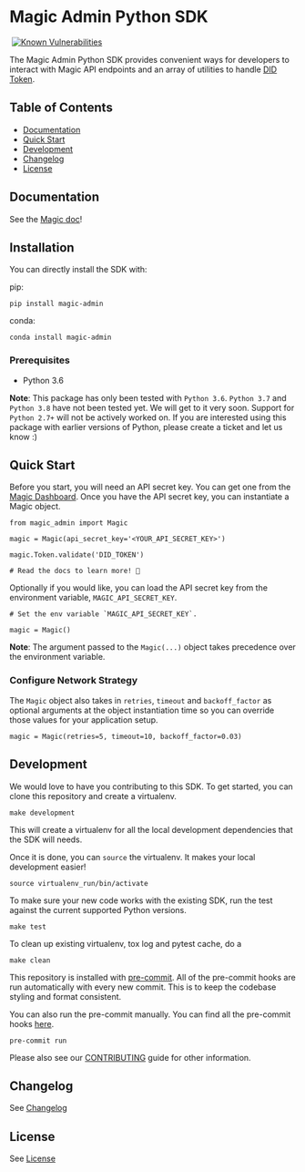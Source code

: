 # Magic Admin Python SDK

[![<MagicHQ>](https://circleci.com/gh/MagicHQ/magic-admin-python.svg?style=shield)](https://circleci.com/gh/MagicHQ/magic-admin-python)
[![Known Vulnerabilities](https://snyk.io/test/github/MagicHQ/magic-admin-python/badge.svg?targetFile=requirements.txt)](https://snyk.io/test/github/MagicHQ/magic-admin-python?targetFile=requirements.txt)

The Magic Admin Python SDK provides convenient ways for developers to interact with Magic API endpoints and an array of utilities to handle [DID Token](https://docs.magic.link/tutorials/decentralized-id).

## Table of Contents

* [Documentation](#documentation)
* [Quick Start](#quick-start)
* [Development](#development)
* [Changelog](#changelog)
* [License](#license)

## Documentation
See the [Magic doc](https://docs.magic.link/admin-sdk/python)!

## Installation
You can directly install the SDK with:

pip:

```
pip install magic-admin
```

conda:

```
conda install magic-admin
```

### Prerequisites

- Python 3.6

**Note**: This package has only been tested with `Python 3.6`. `Python 3.7` and `Python 3.8` have not been tested yet. We will get to it very soon. Support for `Python 2.7+` will not be actively worked on. If you are interested using this package with earlier versions of Python, please create a ticket and let us know :)

## Quick Start
Before you start, you will need an API secret key. You can get one from the [Magic Dashboard](https://dashboard.magic.link/). Once you have the API secret key, you can instantiate a Magic object.

```
from magic_admin import Magic

magic = Magic(api_secret_key='<YOUR_API_SECRET_KEY>')

magic.Token.validate('DID_TOKEN')

# Read the docs to learn more! 🚀
```

Optionally if you would like, you can load the API secret key from the environment variable, `MAGIC_API_SECRET_KEY`.

```
# Set the env variable `MAGIC_API_SECRET_KEY`.

magic = Magic()
```

**Note**: The argument passed to the `Magic(...)` object takes precedence over the environment variable.

### Configure Network Strategy
The `Magic` object also takes in `retries`, `timeout` and `backoff_factor` as optional arguments at the object instantiation time so you can override those values for your application setup.

```
magic = Magic(retries=5, timeout=10, backoff_factor=0.03)
```

## Development
We would love to have you contributing to this SDK. To get started, you can clone this repository and create a virtualenv.

```
make development
```

This will create a virtualenv for all the local development dependencies that the SDK will needs.

Once it is done, you can `source` the virtualenv. It makes your local development easier!

```
source virtualenv_run/bin/activate
```

To make sure your new code works with the existing SDK, run the test against the current supported Python versions.

```
make test
```

To clean up existing virtualenv, tox log and pytest cache, do a

```
make clean
```

This repository is installed with [pre-commit](https://pre-commit.com/). All of the pre-commit hooks are run automatically with every new commit. This is to keep the codebase styling and format consistent.

You can also run the pre-commit manually. You can find all the pre-commit hooks [here](.pre-commit-config.yaml).

```
pre-commit run
```

Please also see our [CONTRIBUTING](CONTRIBUTING.md) guide for other information.

## Changelog
See [Changelog](CHANGELOG.md)

## License
See [License](LICENSE.txt)
